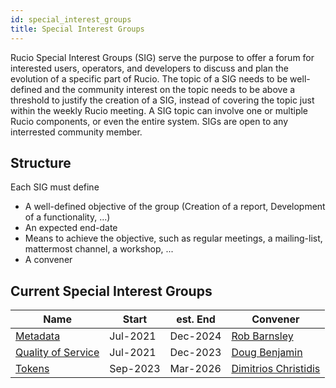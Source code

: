 ```yaml
---
id: special_interest_groups
title: Special Interest Groups
---
```


Rucio Special Interest Groups (SIG) serve the purpose to offer a forum for interested users,
operators, and developers to discuss and plan the evolution of a specific part of Rucio.
The topic of a SIG needs to be well-defined and the community interest on the topic
needs to be above a threshold to justify the creation of a SIG, instead of covering the
topic just within the weekly Rucio meeting. A SIG topic can involve one or multiple
Rucio components, or even the entire system. SIGs are open to any interrested community
member.

## Structure

Each SIG must define

  - A well-defined objective of the group (Creation of a report, Development of
    a functionality, ...)
  - An expected end-date
  - Means to achieve the objective, such as regular meetings, a mailing-list, mattermost
    channel, a workshop, ...
  - A convener

## Current Special Interest Groups

| Name                                          | Start    | est. End | Convener                                               |
| --------------------------------------------- | -------- | -------- | ------------------------------------------------------ |
| [Metadata](sig_metadata.md)                   | Jul-2021 | Dec-2024 | [Rob Barnsley](https://github.com/robbarnsley)         |
| [Quality of Service](sig_qualityofservice.md) | Jul-2021 | Dec-2023 | [Doug Benjamin](mailto:douglas.benjamin@cern.ch)       |
| [Tokens](sig_tokens.md)                       | Sep-2023 | Mar-2026 | [Dimitrios Christidis](https://github.com/dchristidis) |
